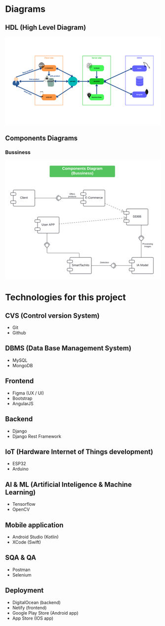 # Diagrams
## HDL (High Level Diagram)
<img src="./HLD-architecture.png" alt="HLD">

## Components Diagrams
### Bussiness
<img src="./components-diagram-bussiness.png" alt="components diagram 1">

# Technologies for this project
## CVS (Control version System)
- Git
- Github

## DBMS (Data Base Management System)
- MySQL
- MongoDB

## Frontend
- Figma (UX / UI)
- Bootstrap
- AngularJS

## Backend
- Django
- Django Rest Framework

## IoT (Hardware Internet of Things development)
- ESP32
- Arduino

## AI & ML (Artificial Inteligence & Machine Learning)
- Tensorflow
- OpenCV

## Mobile application
- Android Studio (Kotlin)
- XCode (Swift)

## SQA & QA
- Postman
- Selenium

## Deployment
- DigitalOcean (backend)
- Netify (frontend)
- Google Play Store (Android app)
- App Store (IOS app)
